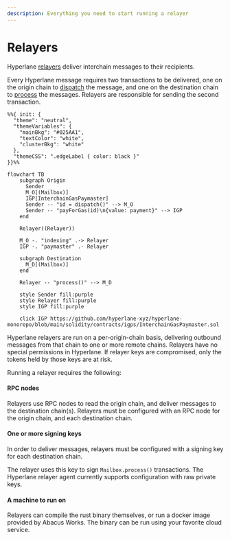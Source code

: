 ```yaml
---
description: Everything you need to start running a relayer
---
```


# Relayers

Hyperlane [relayers](../../../protocol/agents/relayer.md) deliver interchain messages to their recipients.

Every Hyperlane message requires two transactions to be delivered, one on the origin chain to [dispatch](../../../apis/messaging-api/send.md) the message, and one on the destination chain to [process](../../../apis/messaging-api/receive.md) the messages. Relayers are responsible for sending the second transaction.

<!-- INCLUDE diagrams/interchain-gas.md -->
<!-- WARNING: copied from the included file path. Do not edit directly. -->
```mermaid
%%{ init: {
  "theme": "neutral",
  "themeVariables": {
    "mainBkg": "#025AA1",
    "textColor": "white",
    "clusterBkg": "white"
  },
  "themeCSS": ".edgeLabel { color: black }"
}}%%

flowchart TB
    subgraph Origin
      Sender
      M_O[(Mailbox)]
      IGP[InterchainGasPaymaster]
      Sender -- "id = dispatch()" --> M_O
      Sender -- "payForGas(id)\n{value: payment}" --> IGP
    end

    Relayer((Relayer))

    M_O -. "indexing" .-> Relayer
    IGP -. "paymaster" .- Relayer

    subgraph Destination
      M_D[(Mailbox)]
    end

    Relayer -- "process()" --> M_D

    style Sender fill:purple
    style Relayer fill:purple
    style IGP fill:purple

    click IGP https://github.com/hyperlane-xyz/hyperlane-monorepo/blob/main/solidity/contracts/igps/InterchainGasPaymaster.sol
```

<!-- WARNING: copied from the included file path. Do not edit directly. -->
<!-- END -->

Hyperlane relayers are run on a per-origin-chain basis, delivering outbound messages from that chain to one or more remote chains. Relayers have no special permissions in Hyperlane. If relayer keys are compromised, only the tokens held by those keys are at risk.

Running a relayer requires the following:

#### RPC nodes

Relayers use RPC nodes to read the origin chain, and deliver messages to the destination chain(s). Relayers  must be configured with an RPC node for the origin chain, and each destination chain.&#x20;

#### One or more signing keys

In order to deliver messages, relayers must be configured with a signing key for each destination chain.

The relayer uses this key to sign `Mailbox.process()` transactions. The Hyperlane relayer agent currently supports configuration with raw private keys.

#### A machine to run on

Relayers can compile the rust binary themselves, or run a docker image provided by Abacus Works. The binary can be run using your favorite cloud service.
